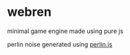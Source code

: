 # webren
minimal game engine made using pure js

perlin noise generated using [perlin.js](https://github.com/joeiddon/perlin)